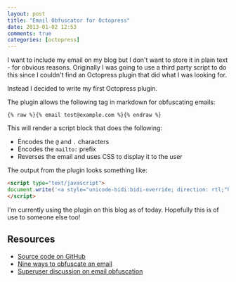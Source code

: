 ```yaml
---
layout: post
title: "Email Obfuscator for Octopress"
date: 2013-01-02 12:53
comments: true
categories: [octopress]
---
```


I want to include my email on my blog but I don't want to store it in plain text - for obvious reasons.
Originally I was going to use a third party script to do this since I couldn't find an Octopress
plugin that did what I was looking for. 

Instead I decided to write my first Octopress plugin.

The plugin allows the following tag in markdown for obfuscating emails:
```
{% raw %}{% email test@example.com %}{% endraw %}
```

This will render a script block that does the following:

 - Encodes the `@` and `.` characters
 - Encodes the `mailto:` prefix
 - Reverses the email and uses CSS to display it to the user

The output from the plugin looks something like:

```html
<script type="text/javascript">
document.write('<a style="unicode-bidi:bidi-override; direction: rtl;"href="&#109;&#97;&#105;&#108;&#116;&#111;&#58;test&#64;example&#46;com">moc&#46;elpmaxe&#64;tset</a>');
</script>
```

I'm currently using the plugin on this blog as of today. Hopefully this is of use to someone else too!

## Resources
* [Source code on GitHub](https://github.com/craigerm/email-obfuscate-octopress)
* [Nine ways to obfuscate an email](http://techblog.tilllate.com/2008/07/20/ten-methods-to-obfuscate-e-mail-addresses-compared/)
* [Superuser discussion on email obfuscation](http://superuser.com/questions/235937/does-e-mail-address-obfuscation-actually-work)

